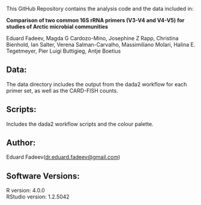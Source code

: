 This GitHub Repository contains the analysis code and the data included in:

**Comparison of two common 16S rRNA primers (V3-V4 and V4-V5) for studies of Arctic microbial communities**

Eduard Fadeev, Magda G Cardozo-Mino, Josephine Z Rapp, Christina Bienhold, Ian Salter, Verena Salman-Carvalho, Massimiliano Molari, Halina E. Tegetmeyer, Pier Luigi Buttigieg, Antje Boetius

## Data:
The data directory includes the output from the dada2 workflow for each primer set, as well as the CARD-FISH counts.

## Scripts: 
Includes the dada2 workflow scripts and the colour palette.


## Author:
Eduard Fadeev([dr.eduard.fadeev@gmail.com](mailto:dr.eduard.fadeev@gmail.com)) 

## Software Versions:
R version: 4.0.0\
RStudio version: 1.2.5042

